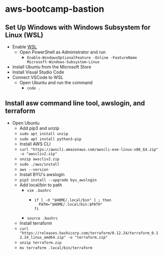 # aws-bootcamp-bastion

## Set Up Windows with Windows Subsystem for Linux (WSL)

- Enable [WSL](https://docs.microsoft.com/en-us/windows/wsl/install-win10)
    - Open PowerShell as Administrator and run
        - ```Enable-WindowsOptionalFeature -Online -FeatureName Microsoft-Windows-Subsystem-Linux```
- Install Ubuntu from the Microsoft Store
- Install Visual Studio Code
- Connect VSCode to WSL
    - Open Ubuntu and run the command 
        - ```code .```

## Install asw command line tool, awslogin, and terraform

- Open Ubuntu
    - Add pip3 and unzip
    - ```sudo apt install unzip```
    - ```sudo apt install python3-pip```
    - Install AWS CLI
    - ```curl "https://awscli.amazonaws.com/awscli-exe-linux-x86_64.zip" -o "awscliv2.zip"```
    - ```unzip awscliv2.zip```
    - ```sudo ./aws/install```
    - ```aws --version```
    - Install BYU's awslogin
    - ```pip3 install --upgrade byu_awslogin```
    - Add local/bin to path
        - ```vim .bashrc```
            - ```
              if [ -d "$HOME/.local/bin" ] ; then
                PATH="$HOME/.local/bin:$PATH"
              fi
              ```
        - ```source .bashrc```
    - Install terraform
    - ```curl "https://releases.hashicorp.com/terraform/0.12.24/terraform_0.12.24_linux_amd64.zip" -o "terraform.zip"```
    - ```unzip terraform.zip```
    - ```mv terraform .local/bin/terraform```
    

